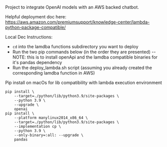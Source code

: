 Project to integrate OpenAI models with an AWS backed chatbot.

Helpful deployment doc here: https://aws.amazon.com/premiumsupport/knowledge-center/lambda-python-package-compatible/

Local Dec Instructions:
- `cd` into the lamdba functions subdirectory you want to deploy 
- Run the two pip commands below (in the order they are presented)
    -- NOTE: this is to install openApi and the lamdba compatible binaries for it's pandas dependency
- Run the deploy_lambda.sh script (assuming you already created the corresponding lamdba function in AWS)

Pip install on macOs for lib compatibility with lambda execution environment
```
pip install \               
    --target=./python/lib/python3.9/site-packages \
    --python 3.9 \
    --upgrade \
    openai
pip install \                    
    --platform manylinux2014_x86_64 \
    --target=./python/lib/python3.9/site-packages \
    --implementation cp \
    --python 3.9 \
    --only-binary=:all: --upgrade \
    pandas
```